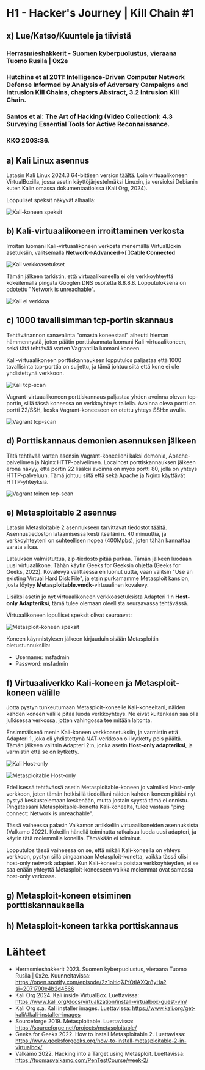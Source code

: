 # H1 - Hacker's Journey | Kill Chain #1

## x) Lue/Katso/Kuuntele ja tiivistä

### Herrasmieshakkerit - Suomen kyberpuolustus, vieraana Tuomo Rusila | 0x2e
### Hutchins et al 2011: Intelligence-Driven Computer Network Defense Informed by Analysis of Adversary Campaigns and Intrusion Kill Chains, chapters Abstract, 3.2 Intrusion Kill Chain.
### Santos et al: The Art of Hacking (Video Collection): 4.3 Surveying Essential Tools for Active Reconnaissance.
### KKO 2003:36.

## a) Kali Linux asennus
Latasin Kali Linux 2024.3 64-bittisen version [täältä](https://www.kali.org/get-kali/#kali-installer-images). Loin virtuaalikoneen VirtualBoxilla, jossa asetin käyttöjärjestelmäksi Linuxin, ja versioksi Debianin kuten Kalin omassa dokumentaatioissa (Kali Org, 2024). 

Loppuliset speksit näkyvät alhaalla:

![Kali-koneen speksit](https://github.com/rakkitect/penetration-testing/blob/main/reports/Kuvat/Kali-speksit.png)
  
## b) Kali-virtuaalikoneen irroittaminen verkosta
Irroitan luomani Kali-virtuaalikoneen verkosta menemällä VirtualBoxin asetuksiin, valitsemalla **Network**->**Advanced**->**[ ]Cable Connected**

![Kali verkkoasetukset](https://github.com/rakkitect/penetration-testing/blob/main/reports/Kuvat/Kali-verkkoasetukset.png)

Tämän jälkeen tarkistin, että virtuaalikoneella ei ole verkkoyhteyttä kokeilemalla pingata Googlen DNS osoitetta 8.8.8.8. Lopputuloksena on odotettu "Network is unreachable".

![Kali ei verkkoa](https://github.com/rakkitect/penetration-testing/blob/main/reports/Kuvat/Kali-ei_verkkoa.png)

## c) 1000 tavallisimman tcp-portin skannaus
Tehtävänannon sanavalinta "omasta koneestasi" aiheutti hieman hämmennystä, joten päätin porttiskannata luomani Kali-virtuaalikoneen, sekä tätä tehtävää varten Vagrantilla luomani koneen.

Kali-virtuaalikoneen porttiskannauksen lopputulos paljastaa että 1000 tavallisinta tcp-porttia on suljettu, ja tämä johtuu siitä että kone ei ole yhdistettynä verkkoon.

![Kali tcp-scan](https://github.com/rakkitect/penetration-testing/blob/main/reports/Kuvat/Kali-tcp_scan.png)

Vagrant-virtuaalikoneen porttiskannaus paljastaa yhden avoinna olevan tcp-portin, sillä tässä koneessa on verkkoyhteys tallella. Avoinna oleva portti on portti 22/SSH, koska Vagrant-koneeseen on otettu yhteys SSH:n avulla.

![Vagrant tcp-scan](https://github.com/rakkitect/penetration-testing/blob/main/reports/Kuvat/Vagrant-tcp_scan.png)

## d) Porttiskannaus demonien asennuksen jälkeen
Tätä tehtävää varten asensin Vagrant-koneelleni kaksi demonia, Apache-palvelimen ja Nginx HTTP-palvelimen. Localhost porttiskannauksen jälkeen erona näkyy, että portin 22 lisäksi avoinna on myös portti 80, jolla on yhteys HTTP-palveluun. Tämä johtuu siitä että sekä Apache ja Nginx käyttävät HTTP-yhteyksiä.

![Vagrant toinen tcp-scan](https://github.com/rakkitect/penetration-testing/blob/main/reports/Kuvat/vagrant-tcp_scan2.png)

## e) Metasploitable 2 asennus
Latasin Metasloitable 2 asennukseen tarvittavat tiedostot [täältä](https://sourceforge.net/projects/metasploitable/). Asennustiedoston lataamisessa kesti itselläni n. 40 minuuttia, ja verkkoyhteyteni on suhteellisen nopea (400Mpbs), joten tähän kannattaa varata aikaa.

Latauksen valmistuttua, zip-tiedosto pitää purkaa. Tämän jälkeen luodaan uusi virtuaalikone. Tähän käytin Geeks for Geeksin ohjetta (Geeks for Geeks, 2022). Kovalevyä valittaessa en luonut uutta, vaan valitsin "Use an existing Virtual Hard Disk File", ja etsin purkamamme Metasploit kansion, josta löytyy **Metasploitable.vmdk**-virtuaalinen kovalevy.

Lisäksi asetin jo nyt virtuaalikoneen verkkoasetuksista Adapteri 1:n **Host-only Adapteriksi**, tämä tulee olemaan oleellista seuraavassa tehtävässä.

Virtuaalikoneen lopulliset speksit olivat seuraavat:

![Metasploit-koneen speksit](https://github.com/rakkitect/penetration-testing/blob/main/reports/Kuvat/Metasploit-specs.png)

Koneen käynnistyksen jälkeen kirjauduin sisään Metasploitin oletustunnuksilla:
- Username: msfadmin
- Password: msfadmin

## f) Virtuaaliverkko Kali-koneen ja Metasploit-koneen välille
Jotta pystyn tunkeutumaan Metasploit-koneelle Kali-koneeltani, näiden kahden koneen välille pitää luoda verkkoyhteys. Ne eivät kuitenkaan saa olla julkisessa verkossa, jotten vahingossa tee mitään laitonta.

Ensimmäisenä menin Kali-koneen verkkoasetuksiin, ja varmistin että Adapteri 1, joka oli yhdistettynä NAT-verkkoon oli kytketty pois päältä. Tämän jälkeen valitsin Adapteri 2:n, jonka asetin **Host-only adapteriksi**, ja varmistin että se on kytketty.

![Kali Host-only](https://github.com/rakkitect/penetration-testing/blob/main/reports/Kuvat/kali-host_only.png)

![Metasploitable Host-only](https://github.com/rakkitect/penetration-testing/blob/main/reports/Kuvat/metasploit-host_only.png)

Edellisessä tehtävässä asetin Metasploitable-koneen jo valmiiksi Host-only verkkoon, joten tämän hetkisillä tiedoillani näiden kahden koneen pitäisi nyt pystyä keskustelemaan keskenään, mutta jostain syystä tämä ei onnistu. Pingatessani Metasploitable-konetta Kali-koneelta, tulee vastaus "ping: connect: Network is unreachable".

Tässä vaiheessa palasin Valkamon artikkeliin virtuaalikoneiden asennuksista (Valkamo 2022). Kokeilin hänellä toiminutta ratkaisua luoda uusi adapteri, ja käytin tätä molemmilla koneilla. Tämäkään ei toiminut.

Lopputulos tässä vaiheessa on se, että mikäli Kali-koneella on yhteys verkkoon, pystyn sillä pingaamaan Metasploit-konetta, vaikka tässä olisi host-only network adapteri. Kun Kali-koneelta poistaa verkkoyhteyden, ei se saa enään yhteyttä Metasploit-koneeseen vaikka molemmat ovat samassa host-only verkossa.

## g) Metasploit-koneen etsiminen porttiskannauksella
## h) Metasploit-koneen tarkka porttiskannaus

# Lähteet

- Herrasmieshakkerit 2023. Suomen kyberpuolustus, vieraana Tuomo Rusila | 0x2e. Kuunneltavissa: https://open.spotify.com/episode/2z1oltiq7JYOtIAXQr8yHa?si=2071790e4b2d4566
- Kali Org 2024. Kali inside VirtualBox. Luettavissa: https://www.kali.org/docs/virtualization/install-virtualbox-guest-vm/
- Kali Org s.a. Kali installer images. Luettavissa: https://www.kali.org/get-kali/#kali-installer-images
- Sourceforge 2019. Metasploitable. Luettavissa: https://sourceforge.net/projects/metasploitable/
- Geeks for Geeks 2022. How to install Metasploitable 2. Luettavissa: https://www.geeksforgeeks.org/how-to-install-metasploitable-2-in-virtualbox/
- Valkamo 2022. Hacking into a Target using Metasploit. Luettavissa: https://tuomasvalkamo.com/PenTestCourse/week-2/
